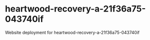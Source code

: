 # heartwood-recovery-a-21f36a75-043740if
Website deployment for heartwood-recovery-a-21f36a75-043740if
